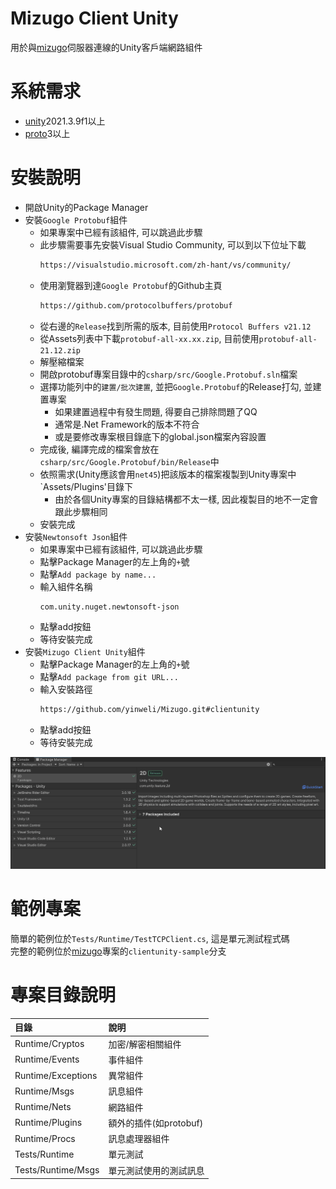# Mizugo Client Unity
用於與[mizugo]伺服器連線的Unity客戶端網路組件  

# 系統需求
* [unity]2021.3.9f1以上
* [proto]3以上

# 安裝說明
* 開啟Unity的Package Manager
* 安裝`Google Protobuf`組件
    * 如果專案中已經有該組件, 可以跳過此步驟
    * 此步驟需要事先安裝Visual Studio Community, 可以到以下位址下載
      ```sh
      https://visualstudio.microsoft.com/zh-hant/vs/community/
      ```
    * 使用瀏覽器到達`Google Protobuf`的Github主頁
      ```sh
      https://github.com/protocolbuffers/protobuf
      ```
    * 從右邊的`Release`找到所需的版本, 目前使用`Protocol Buffers v21.12`
    * 從Assets列表中下載`protobuf-all-xx.xx.zip`, 目前使用`protobuf-all-21.12.zip`
    * 解壓縮檔案
    * 開啟protobuf專案目錄中的`csharp/src/Google.Protobuf.sln`檔案
    * 選擇功能列中的`建置/批次建置`, 並把`Google.Protobuf`的Release打勾, 並建置專案
        * 如果建置過程中有發生問題, 得要自己排除問題了QQ
        * 通常是.Net Framework的版本不符合
        * 或是要修改專案根目錄底下的global.json檔案內容設置
    * 完成後, 編譯完成的檔案會放在`csharp/src/Google.Protobuf/bin/Release`中
    * 依照需求(Unity應該會用`net45`)把該版本的檔案複製到Unity專案中`Assets/Plugins'目錄下
        * 由於各個Unity專案的目錄結構都不太一樣, 因此複製目的地不一定會跟此步驟相同
    * 安裝完成
* 安裝`Newtonsoft Json`組件
    * 如果專案中已經有該組件, 可以跳過此步驟
    * 點擊Package Manager的左上角的`+`號
    * 點擊`Add package by name...`
    * 輸入組件名稱
      ```sh
      com.unity.nuget.newtonsoft-json
      ```
    * 點擊add按鈕
    * 等待安裝完成
* 安裝`Mizugo Client Unity`組件
    * 點擊Package Manager的左上角的`+`號
    * 點擊`Add package from git URL...`
    * 輸入安裝路徑
      ```sh
      https://github.com/yinweli/Mizugo.git#clientunity
      ```
    * 點擊add按鈕
    * 等待安裝完成

![install-client-unity]

# 範例專案
簡單的範例位於`Tests/Runtime/TestTCPClient.cs`, 這是單元測試程式碼  
完整的範例位於[mizugo]專案的`clientunity-sample`分支  

# 專案目錄說明

| 目錄                    | 說明                             |
|:------------------------|:---------------------------------|
| Runtime/Cryptos         | 加密/解密相關組件                |
| Runtime/Events          | 事件組件                         |
| Runtime/Exceptions      | 異常組件                         |
| Runtime/Msgs            | 訊息組件                         |
| Runtime/Nets            | 網路組件                         |
| Runtime/Plugins         | 額外的插件(如protobuf)           |
| Runtime/Procs           | 訊息處理器組件                   |
| Tests/Runtime           | 單元測試                         |
| Tests/Runtime/Msgs      | 單元測試使用的測試訊息           |

[mizugo]: https://github.com/yinweli/sheeter
[proto]: https://github.com/protocolbuffers/protobuf
[unity]: https://unity.com/

[install-client-unity]: Documentation/Images/install-client-unity.gif